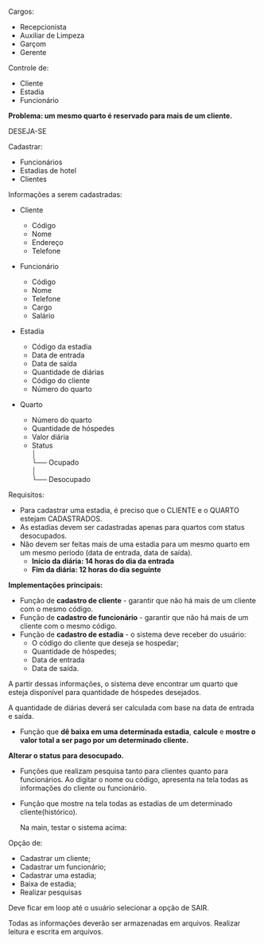 Cargos:

- Recepcionista
- Auxiliar de Limpeza
- Garçom
- Gerente

Controle de:

- Cliente
- Estadia
- Funcionário

**Problema: um mesmo quarto é reservado para mais de um cliente.**

DESEJA-SE

Cadastrar: 

- Funcionários
- Estadias de hotel
- Clientes

Informações a serem cadastradas:

- Cliente 
  - Código
  - Nome
  - Endereço
  - Telefone
  
- Funcionário
  - Código
  - Nome
  - Telefone
  - Cargo
  - Salário
  
- Estadia
  - Código da estadia
  - Data de entrada
  - Data de saída
  - Quantidade de diárias
  - Código do cliente
  - Número do quarto

- Quarto
  - Número do quarto
  - Quantidade de hóspedes
  - Valor diária
  - Status  
        │  
        └── Ocupado  
        │  
        └── Desocupado  


Requisitos:

- Para cadastrar uma estadia, é preciso que o CLIENTE e o 	QUARTO estejam CADASTRADOS.
- As estadias devem ser cadastradas apenas para quartos com status desocupados.
- Não devem ser feitas mais de uma estadia para um mesmo quarto em um mesmo período (data de entrada, data de saída).
  - **Início da diária: 14 horas do dia da entrada**
  - **Fim da diária: 12 horas do dia seguinte**

**Implementações principais:**

- Função de **cadastro de cliente** - garantir que não há mais de um cliente com o mesmo código.
- Função de **cadastro de funcionário** - garantir que não há mais de um cliente com o mesmo código.
- Função de **cadastro de estadia** - o sistema deve receber do usuário:
  - O código do cliente que deseja se hospedar;
  - Quantidade de hóspedes;
  - Data de entrada
  - Data de saída.

A partir dessas informações, o sistema deve encontrar um quarto que esteja disponível para quantidade de hóspedes desejados.

A quantidade de diárias deverá ser calculada com base na data de entrada e saída.

- Função que **dê baixa em uma determinada estadia**, **calcule** e **mostre o valor total a ser pago por um determinado cliente.**

**Alterar o status para desocupado.**

- Funções que realizam pesquisa tanto para clientes quanto para funcionários. Ao digitar o nome ou código, apresenta na tela todas as informações do cliente ou funcionário.
- Função que mostre na tela todas as estadias de um determinado cliente(histórico).

  Na main, testar o sistema acima:

Opção de:

- Cadastrar um cliente;
- Cadastrar um funcionário;
- Cadastrar uma estadia;
- Baixa de estadia;
- Realizar pesquisas

Deve ficar em loop até o usuário selecionar a opção de SAIR.

Todas as informações deverão ser armazenadas em arquivos. Realizar leitura e escrita em arquivos.
